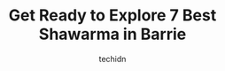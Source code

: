 ---
layout: ampstory
image: https://i0.wp.com/www.auto.or.id/wp-content/uploads/2023/06/osmows-shawarma-0-barrie-1686325557.jpeg?resize=640,853
author: techidn
featured: false
description: Barrie, Ontario, Canada is a haven for Shawarma enthusiasts, boasting an impressive array of 7 top-notch establishments. Whether youre a seasoned connoisseur or simply curious to explore th
title: Get Ready to Explore 7 Best Shawarma in Barrie
cover:
   title: Get Ready to Explore 7 Best Shawarma in Barrie
   subtitle: AUTO.OR.ID
   background: https://www.auto.or.id/wp-content/uploads/2023/06/osmows-shawarma-0-barrie-1686325557.jpeg

pages: 
 - layout: thirds
   top: <h1>#1 Osmows Shawarma</h1>
   bottom: "<p>EDIT (from 5 Star to 2 Star)I went here today and it was a noticeable change from the last time I went (~4 months ago) - They no longer offer the platters and replaced th</p>"
   background: https://www.auto.or.id/wp-content/uploads/2023/06/osmows-shawarma-1-barrie-1686325559.jpeg
   backgroundblur: true
 - layout: thirds
   top: <h1>#2 Tahinis Shawarma</h1>
   bottom: "<p>642 Yonge St, Barrie, ON L4N 4E6, Canada</p>"
   background: https://www.auto.or.id/wp-content/uploads/2023/06/osmows-shawarma-2-barrie-1686325560.jpeg
   cta:
      link: https://www.auto.or.id/get-ready-to-explore-7-best-shawarma-in-barrie/
      text: Get Ready to Explore 7 Best Shawarma in Barrie
 - layout: thirds
   top: <h1>#3 Osmows Shawarma</h1>
   bottom: "<p>555 Essa Rd Unit A10, Barrie, ON L4N 6A9, Canada</p>"
   background: https://images.unsplash.com/photo-1586428268816-ca0069c110c5?ixlib=rb-4.0.3&ixid=MnwxMjA3fDB8MHxwaG90by1wYWdlfHx8fGVufDB8fHx8&auto=format&fit=crop&w=640&h=853&q=80
   cta:
      link: https://www.auto.or.id/get-ready-to-explore-7-best-shawarma-in-barrie/
      text: Get Ready to Explore 7 Best Shawarma in Barrie
 - layout: thirds
   top: <h1>#4 Taste of Shawarma Barrie</h1>
   bottom: "<p>360 Bayfield St #5A, Barrie, ON L4M 3C4, Canada</p>"
   background: https://images.unsplash.com/photo-1555428691-388bb2e62bbb?ixlib=rb-4.0.3&ixid=MnwxMjA3fDB8MHxwaG90by1wYWdlfHx8fGVufDB8fHx8&auto=format&fit=crop&w=640&h=853&q=80
   cta:
      link: https://www.auto.or.id/get-ready-to-explore-7-best-shawarma-in-barrie/
      text: Get Ready to Explore 7 Best Shawarma in Barrie
 - layout: thirds
   top: <h1>#5 Pita Land</h1>
   bottom: "<p>34 Cedar Pointe Dr, Barrie, ON L4N 5R7, Canada</p>"
   background: https://images.unsplash.com/photo-1615238359019-c8de4242e083?ixlib=rb-4.0.3&ixid=MnwxMjA3fDB8MHxwaG90by1wYWdlfHx8fGVufDB8fHx8&auto=format&fit=crop&w=640&h=853&q=80
   cta:
      link: https://www.auto.or.id/get-ready-to-explore-7-best-shawarma-in-barrie/
      text: Get Ready to Explore 7 Best Shawarma in Barrie
 - layout: thirds
   top: <h1>#6 Shawarma Place</h1>
   bottom: "<p>477 Grove St E, Barrie, ON L4M 6M3, Canada</p>"
   background: https://images.unsplash.com/photo-1604755940773-d7d32c4e43e1?ixlib=rb-4.0.3&ixid=MnwxMjA3fDB8MHxwaG90by1wYWdlfHx8fGVufDB8fHx8&auto=format&fit=crop&w=640&h=853&q=80
   cta:
      link: https://www.auto.or.id/get-ready-to-explore-7-best-shawarma-in-barrie/
      text: Get Ready to Explore 7 Best Shawarma in Barrie
 - layout: thirds
   top: <h1>#7 Roohs Shawarma & Fast food</h1>
   bottom: "<p>1 Dunlop St E, Barrie, ON L4M 1A2, Canada</p>"
   background: https://images.unsplash.com/photo-1610998342124-c4fcba4cf4bf?ixlib=rb-4.0.3&ixid=MnwxMjA3fDB8MHxwaG90by1wYWdlfHx8fGVufDB8fHx8&auto=format&fit=crop&w=640&h=853&q=80
   cta:
      link: https://www.auto.or.id/get-ready-to-explore-7-best-shawarma-in-barrie/
      text: Get Ready to Explore 7 Best Shawarma in Barrie
 - layout: thirds
   middle: Continue reading...
   background: https://images.unsplash.com/photo-1639928846412-63b3f15c6f21?ixlib=rb-4.0.3&ixid=MnwxMjA3fDB8MHxwaG90by1wYWdlfHx8fGVufDB8fHx8&auto=format&fit=crop&w=640&h=853&q=80
   cta:
      link: https://www.auto.or.id/get-ready-to-explore-7-best-shawarma-in-barrie/
      text: Get Ready to Explore 7 Best Shawarma in Barrie

---